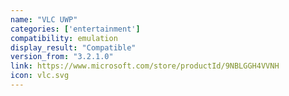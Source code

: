 ```yaml
---
name: "VLC UWP"
categories: ['entertainment']
compatibility: emulation
display_result: "Compatible"
version_from: "3.2.1.0"
link: https://www.microsoft.com/store/productId/9NBLGGH4VVNH
icon: vlc.svg
---
```

